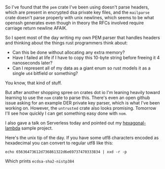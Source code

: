 So I've found that the `pem` crate I've been using doesn't parse headers, which are present in encrypted dsa private key files, and the `mailparse` crate doesn't parse properly with unix newlines, which seems to be what openssh generates even though in theory the RFCs involved require carriage return newline AFAIK.

So I spent most of the day writing my own PEM parser that handles headers and thinking about the things rust programmers think about: 

- Can this be done without allocating any extra memory?
- Have I failed at life if I have to copy this 10-byte string before freeing it 4 nanoseconds later?
- Can I represent all of my data as a giant enum so rust models it as a single `u64` bitfield or something?

You know, that kind of stuff.

But after another shopping spree on crates dot io I'm leaning heavily toward learning to use the `nom` crate to parse this. There's even an open github issue asking for an example DER private key parser, which is what I've been working on. However, the `untrusted` crate also looks promising. Tomorrow I'll see how quickly I can get something easy done with `nom`.

I also gave a talk on Serverless today and pointed out my [hexagonal-lambda](https://github.com/focusaurus/hexagonal-lambda) sample project.

Here's the unix tip of the day. If you have some utf8 characters encoded as hexadecimal you can convert to regular utf8 like this:

`echo 65636473612d736861322d6e69737470333834 | xxd -r -p` 

Which prints `ecdsa-sha2-nistp384`
